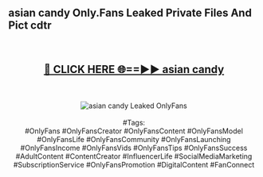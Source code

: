 <h2>asian candy Only.Fans Leaked Private Files And Pict cdtr</h2>
<br>
<div align="center">
<h2><a href="https://mediafiles.top/asian_candy" rel="nofollow">🔴 CLICK HERE 🌐==►► asian candy</a></h2>
<br>
<br>
<a href="https://mediafiles.top/asian_candy" rel="nofollow" data-target="animated-image.originalLink"><img src="https://i.ibb.co.com/WyWwxjT/player-gif2.gif" alt="asian candy Leaked OnlyFans" style="max-width: 100%; display: inline-block;" data-target="animated-image.originalImage"></a>
<br><br>
#Tags:
<br>
#OnlyFans #OnlyFansCreator #OnlyFansContent #OnlyFansModel #OnlyFansLife #OnlyFansCommunity #OnlyFansLaunching #OnlyFansIncome #OnlyFansVids #OnlyFansTips #OnlyFansSuccess #AdultContent #ContentCreator #InfluencerLife #SocialMediaMarketing #SubscriptionService #OnlyFansPromotion #DigitalContent #FanConnect
</div>
<br>